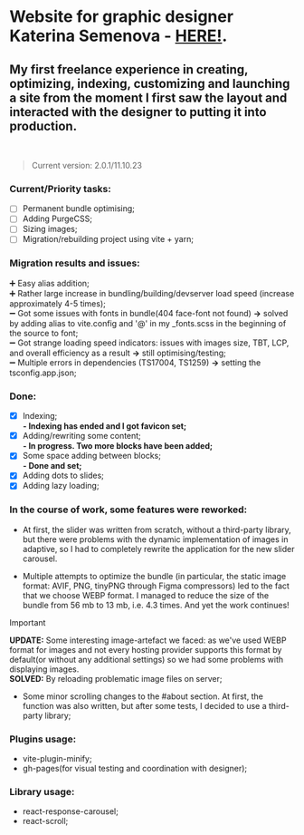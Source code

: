 # Website for graphic designer **Katerina Semenova** - [HERE!](https://katerinasemenova.ru).
## My first freelance experience in creating, optimizing, indexing, customizing and launching a site from the moment I first saw the layout and interacted with the designer to putting it into production.
<br />

> Current version: 2.0.1/11.10.23

### Current/Priority tasks:
- [ ] Permanent bundle optimising;
- [ ] Adding PurgeCSS;
- [ ] Sizing images;
- [ ] Migration/rebuilding project using vite + yarn;
### Migration results and issues:
:heavy_plus_sign: Easy alias addition;<BR>
:heavy_plus_sign: Rather large increase in bundling/building/devserver load speed (increase approximately 4-5 times);<BR>
:heavy_minus_sign: Got some issues with fonts in bundle(404 face-font not found) **->** solved by adding alias to vite.config and '@' in my _fonts.scss in the beginning of the source to font;<BR>
:heavy_minus_sign: Got strange loading speed indicators: issues with images size, TBT, LCP, and overall efficiency as a result **->** still optimising/testing;<BR>
:heavy_minus_sign: Multiple errors in dependencies (TS17004, TS1259) **->** setting the tsconfig.app.json;<BR>

### Done:
- [X] Indexing;<BR>
  <b> - Indexing has ended and I got favicon set;</b>
- [X] Adding/rewriting some content;<BR>
  <b>- In progress. Two more blocks have been added;</b>
- [X] Some space adding between blocks;<BR>
  <b> - Done and set;</b>
- [X] Adding dots to slides;<BR>
- [X] Adding lazy loading;

### In the course of work, some features  were reworked:
* At first, the slider was written from scratch, without a third-party library, but there were problems with the dynamic
  implementation of images in adaptive, so I had to completely rewrite the application for the new slider carousel.

* Multiple attempts to optimize the bundle (in particular, the static image format: AVIF, PNG, tinyPNG through Figma
  compressors) led to the fact that we choose WEBP format. I managed to reduce the size of the bundle from 56 mb
  to 13 mb, i.e. 4.3 times. And yet the work continues!

> [!IMPORTANT]
**UPDATE:** Some interesting image-artefact we faced: as we've used WEBP format for images and not every hosting provider supports this format by default(or without any additional settings) so we had some problems with displaying images.<BR>**SOLVED:** By reloading problematic image files on server;

* Some minor scrolling changes to the #about section. At first, the function was also written, but after some tests, I decided to use a third-party library;


### Plugins usage:
* vite-plugin-minify;
* gh-pages(for visual testing and coordination with designer);

### Library usage:
* react-response-carousel;
* react-scroll;